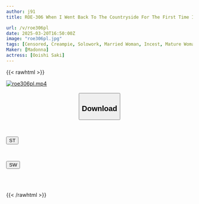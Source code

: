 ```yaml
---
author: j91
title: ROE-306 When I Went Back To The Countryside For The First Time In A While, My Mother Was Jealous Of My Girlfriend From Tokyo. Sweaty Midsummer Jealousy Incest Saki Oishi

url: /v/roe306pl
date: 2025-03-20T16:50:00Z
image: "roe306pl.jpg"
tags: [Censored, Creampie, Solowork, Married Woman, Incest, Mature Woman, Mother]
Maker: [Madonna]
actress: [Ooishi Saki]
---
```



{{< rawhtml >}}

<div class="video" data-videoid="yDl3GDKp6oF1Drm">
    <a href="javascript:;">
        <img src="/v/roe306pl/roe306pl.jpg" width="WIDTH" height="HEIGHT" alt="roe306pl.mp4" loading="lazy">
    </a>
</div>

<script type="text/javascript" src="https://j91.asia/asset/on-demand-st.js"></script>

<br>
  <link rel="stylesheet" href="https://j91.asia/asset/bs5.css">
  
  <center>
  <button class="btn btn-primary" type="button" data-bs-toggle="collapse" data-bs-target=".multi-collapse" aria-expanded="false" aria-controls="multiCollapseExample1 multiCollapseExample2"><h2>Download</h2></button></center>
</p>
<div class="row">
  <div class="col">
    <div class="collapse multi-collapse" id="multiCollapseExample1">
      <div class="card card-body">
	      	      <br>
<div class="buttons">  
<p><a href="/v/roe306pl/st.html" target="_blank"><button class="btn-hover color-3"><i class="fa fa-download"></i> ST</button></a></p></div>
    </div>
  </div>
</div>
  <div class="col">
    <div class="collapse multi-collapse" id="multiCollapseExample2">
      <div class="card card-body">
	      <br>
<div class="buttons">
<p><a href="/v/roe306pl/sw.html" target="_blank"><button class="btn-hover color-2"><i class="fa fa-download"></i> SW</button></a></p></div>
<br><br>
      </div>
    </div>
  </div>
</div>

{{< /rawhtml >}}
